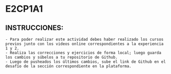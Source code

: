 # E2CP1A1


## INSTRUCCIONES:
    - Para poder realizar este actividad debes haber realizado los cursos previos junto con los videos online correspondientes a la experiencia 1 y 2.
    - Realiza las correcciones y ejercicios de forma local; luego guarda los cambios y súbelos a tu repositorio de Github.
    - Luego de pusheados los últimos cambios, sube el link de Github en el desafío de la sección correspondiente en la plataforma.
